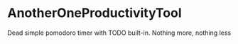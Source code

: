 # AnotherOneProductivityTool
Dead simple pomodoro timer with TODO built-in. Nothing more, nothing less

